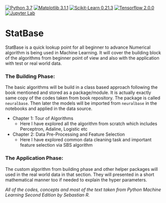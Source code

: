 [![Python 3.7](https://img.shields.io/badge/python-3.7-blue.svg)](https://www.python.org/downloads/release/python-370/)
[![Matplotlib 3.1.1](https://img.shields.io/badge/matplotlib-3.1.1-blue)](https://matplotlib.org/)
[![Scikit-Learn 0.21.3](https://img.shields.io/badge/scikit--learn-0.21.3-blue)](https://scikit-learn.org/stable/)
[![Tensorflow 2.0.0](https://img.shields.io/badge/tensorflow-2.0.0-blue)](https://www.tensorflow.org/)
[![Jupyter Lab](https://img.shields.io/badge/made%20with-jupyter%20lab-orange)](https://jupyter.org/)

# StatBase
StatBase is a quick lookup point for all beginner to advance
Numerical algorithm is being used in Machine Learning. It will
cover the building block of the algorithms from beginner point
of view and also with the application with test or real world
data.

### The Building Phase:
The basic algorithms will be build in a class based approach
following the book mentioned and stored as a package/module. 
It is actually exactly same copy of the codes taken from book 
repository. The package is called `neuralbase`. Then later 
the models will be imported from `neuralbase` in the notebooks 
and applied in the data source.
- Chapter 1: Tour of Algorithms
    - Here I have explored all the algorithm from scratch which includes Perceptron, Adaline, Logistic etc
- Chapter 2: Data Pre-Processing and Feature Selection
    - Here I have explored common data cleaning task and important feature selection via SBS algorithm

### The Application Phase:
The custom algorithm from building phase and other helper 
packages  will used in the real world data in that section. 
They will presented in a short mathematical manner too if 
needed to explain the hyper parameters.

_All of the codes, concepts and most of the text taken from Python Machine 
Learning Second Edition by Sebastian R._